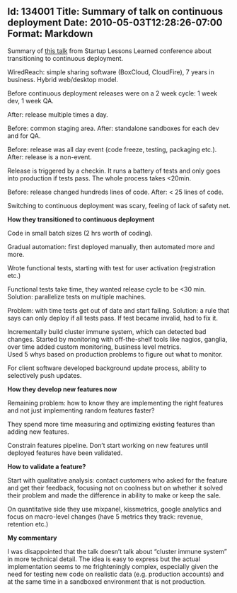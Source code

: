 Id: 134001
Title: Summary of talk on continuous deployment
Date: 2010-05-03T12:28:26-07:00
Format: Markdown
--------------
Summary of [this
talk](http://www.justin.tv/startuplessonslearned/b/262657677) from
Startup Lessons Learned conference about transitioning to continuous
deployment.

WiredReach: simple sharing software (BoxCloud, CloudFire), 7 years in
business. Hybrid web/desktop model.

Before continuous deployment releases were on a 2 week cycle: 1 week
dev, 1 week QA.

After: release multiple times a day.

Before: common staging area. After: standalone sandboxes for each dev
and for QA.

Before: release was all day event (code freeze, testing, packaging
etc.). After: release is a non-event.

Release is triggered by a checkin. It runs a battery of tests and only
goes into production if tests pass. The whole process takes \<20min.

Before: release changed hundreds lines of code. After: \< 25 lines of
code.

Switching to continuous deployment was scary, feeling of lack of safety
net.

**How they transitioned to continuous deployment**

Code in small batch sizes (2 hrs worth of coding).

Gradual automation: first deployed manually, then automated more and
more.

Wrote functional tests, starting with test for user activation
(registration etc.)

Functional tests take time, they wanted release cycle to be \<30 min.
Solution: parallelize tests on multiple machines.

Problem: with time tests get out of date and start failing. Solution: a
rule that says can only deploy if all tests pass. If test became
invalid, had to fix it.

Incrementally build cluster immune system, which can detected bad
changes. Started by monitoring with off-the-shelf tools like nagios,
ganglia, over time added custom monitoring, business level metrics.\
Used 5 whys based on production problems to figure out what to monitor.

For client software developed background update process, ability to
selectively push updates.

**How they develop new features now**

Remaining problem: how to know they are implementing the right features
and not just implementing random features faster?

They spend more time measuring and optimizing existing features than
adding new features.

Constrain features pipeline. Don’t start working on new features until
deployed features have been validated.

**How to validate a feature?**

Start with qualitative analysis: contact customers who asked for the
feature and get their feedback, focusing not on coolness but on whether
it solved their problem and made the difference in ability to make or
keep the sale.

On quantitative side they use mixpanel, kissmetrics, google analytics
and focus on macro-level changes (have 5 metrics they track: revenue,
retention etc.)

**My commentary**

I was disappointed that the talk doesn’t talk about “cluster immune
system” in more technical detail. The idea is easy to express but the
actual implementation seems to me frighteningly complex, especially
given the need for testing new code on realistic data (e.g. production
accounts) and at the same time in a sandboxed environment that is not
production.
